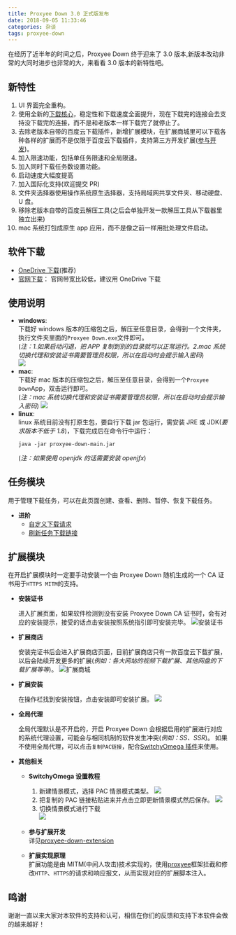 ```yaml
---
title: Proxyee Down 3.0 正式版发布
date: 2018-09-05 11:33:46
categories: 杂谈
tags: proxyee-down
---
```


在经历了近半年的时间之后，Proxyee Down 终于迎来了 3.0 版本,新版本改动非常的大同时进步也非常的大，来看看 3.0 版本的新特性吧。

## 新特性

1. UI 界面完全重构。
2. 使用全新的[下载核心](https://github.com/proxyee-down-org/pdown-core)，稳定性和下载速度全面提升，现在下载完的连接会去支持没下载完的连接，而不是和老版本一样下载完了就停止了。
3. 去除老版本自带的百度云下载插件，新增扩展模块，在扩展商城里可以下载各种各样的扩展而不是仅限于百度云下载插件，支持第三方开发扩展([参与开发](https://github.com/proxyee-down-org/proxyee-down-extension))。
4. 加入限速功能，包括单任务限速和全局限速。
5. 加入同时下载任务数设置功能。
6. 启动速度大幅度提高
7. 加入国际化支持(欢迎提交 PR)
8. 文件夹选择器使用操作系统原生选择器，支持局域网共享文件夹、移动硬盘、U 盘。
9. 移除老版本自带的百度云解压工具(之后会单独开发一款解压工具从下载器里独立出来)
10. mac 系统打包成原生 app 应用，而不是像之前一样用批处理文件启动。

## 软件下载

- [OneDrive 下载](https://imhx-my.sharepoint.com/:f:/g/personal/pd_imhx_onmicrosoft_com/EnPrybHS3rVFuy_HdcP7RLoBwhb0k5ayJdIzwjU0hCM9-A?e=he0oIz)(推荐)
- [官网下载](http://pdown.org/releases.html)：
  官网带宽比较低，建议用 OneDrive 下载

## 使用说明

- **windows**:  
  下载好 windows 版本的压缩包之后，解压至任意目录，会得到一个文件夹，执行文件夹里面的`Proxyee Down.exe`文件即可。  
  (_注：1.如果启动闪退，把 APP 复制到别的目录就可以正常运行。2.mac 系统切换代理和安装证书需要管理员权限，所以在启动时会提示输入密码_)  
  ![](proxyee-down-3-0-guide/2018-09-05-13-49-38.png)
- **mac**:  
  下载好 mac 版本的压缩包之后，解压至任意目录，会得到一个`Proxyee Down`App，双击运行即可。  
  (_注：mac 系统切换代理和安装证书需要管理员权限，所以在启动时会提示输入密码_)
  ![](proxyee-down-3-0-guide/2018-09-05-13-51-38.png)
- **linux**:  
  linux 系统目前没有打原生包，要自行下载 jar 包运行，需安装 JRE 或 JDK(_要求版本不低于 1.8_)，下载完成后在命令行中运行：
  ```
  java -jar proxyee-down-main.jar
  ```
  (_注：如果使用 openjdk 的话需要安装 openjfx_)

## 任务模块

用于管理下载任务，可以在此页面创建、查看、删除、暂停、恢复下载任务。

- **进阶**
  - [自定义下载请求](https://github.com/proxyee-down-org/proxyee-down/blob/v2.5/.guide/common/create/read.md)
  - [刷新任务下载链接](https://github.com/proxyee-down-org/proxyee-down/blob/v2.5/.guide/common/refresh/read.md)

## 扩展模块

在开启扩展模块时一定要手动安装一个由 Proxyee Down 随机生成的一个 CA 证书用于`HTTPS MITM`的支持。

- **安装证书**

  进入扩展页面，如果软件检测到没有安装 Proxyee Down CA 证书时，会有对应的安装提示，接受的话点击安装按照系统指引即可安装完毕。
  ![安装证书](proxyee-down-3-0-guide/2018-09-05-14-08-36.png)

- **扩展商店**

  安装完证书后会进入扩展商店页面，目前扩展商店只有一款百度云下载扩展，以后会陆续开发更多的扩展(_例如：各大网站的视频下载扩展、其他网盘的下载扩展等等_)。
  ![扩展商城](proxyee-down-3-0-guide/2018-09-05-14-12-21.png)

- **扩展安装**

  在操作栏找到安装按钮，点击安装即可安装扩展。
  ![](proxyee-down-3-0-guide/2018-09-05-14-26-44.png)

- **全局代理**

  全局代理默认是不开启的，开启 Proxyee Down 会根据启用的扩展进行对应的系统代理设置，可能会与相同机制的软件发生冲突(_例如：SS、SSR_)。
  如果不使用全局代理，可以点击`复制PAC链接`，配合[SwitchyOmega 插件](https://www.switchyomega.com/)来使用。

- **其他相关**

  - **SwitchyOmega 设置教程**

    1. 新建情景模式，选择 PAC 情景模式类型。
       ![](proxyee-down-3-0-guide/2018-09-05-14-25-34.png)
    2. 把复制的 PAC 链接粘贴进来并点击立即更新情景模式然后保存。
       ![](proxyee-down-3-0-guide/2018-09-05-14-30-30.png)
    3. 切换情景模式进行下载  
       ![](proxyee-down-3-0-guide/2018-09-05-14-32-00.png)

  - **参与扩展开发**  
    详见[proxyee-down-extension](https://github.com/proxyee-down-org/proxyee-down-extension)

  - **扩展实现原理**  
    扩展功能是由 MITM(中间人攻击)技术实现的，使用[proxyee](https://github.com/monkeyWie/proxyee)框架拦截和修改`HTTP`、`HTTPS`的请求和响应报文，从而实现对应的扩展脚本注入。

## 鸣谢

谢谢一直以来大家对本软件的支持和认可，相信在你们的反馈和支持下本软件会做的越来越好！
